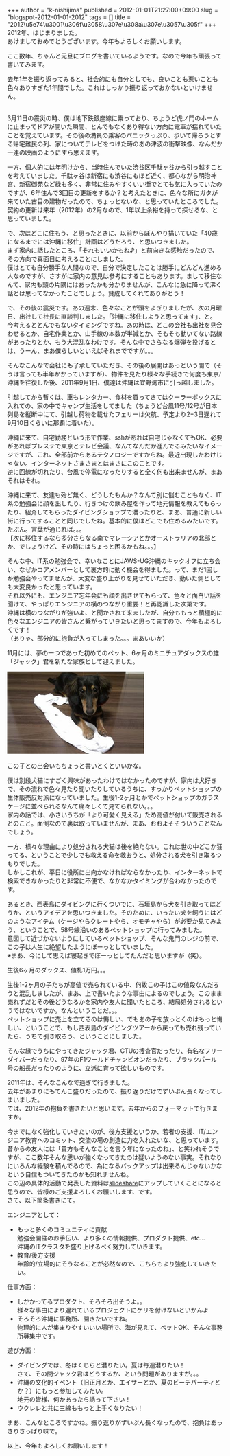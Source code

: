 +++
author = "k-nishijima"
published = 2012-01-01T21:27:00+09:00
slug = "blogspot-2012-01-01-2012"
tags = []
title = "2012\u5e74\u3001\u306f\u3058\u307e\u308a\u307e\u3057\u305f"
+++
2012年、はじまりました。  
あけましておめでとうございます。今年もよろしくお願いします。  
  
ここ数年、ちゃんと元旦にブログを書いているようです。なので今年も頑張って書いてみます。  
  
去年1年を振り返ってみると、社会的にも自分としても、良いことも悪いことも色々ありすぎた1年間でした。これはしっかり振り返っておかないといけません。  
  
<span id="more"></span>  
3月11日の震災の時、僕は地下鉄銀座線に乗っており、ちょうど虎ノ門のホームに止まってドアが開いた瞬間、とんでもなくあり得ない方向に電車が揺れていたことを覚えています。その後の満員の乗客のパニックっぷり、歩いて帰ろうとする帰宅難民の列、家についてテレビをつけた時のあの津波の衝撃映像、なんだか一連の映画のようにすら思えます。  
  
一方、個人的には年明けから、当時住んでいた渋谷区千駄ヶ谷から引っ越すことを考えていました。千駄ヶ谷は新宿にも渋谷にもほど近く、都心ながら明治神宮、新宿御苑など緑も多く、非常に住みやすくいい街でとても気に入っていたのですが、6年住んで3回目の更新をするか？と考えたときに、色々な所にガタが来ていた古目の建物だったので、ちょっとないな、と思っていたところでした。契約の更新は来年（2012年）の2月なので、1年以上余裕を持って探せるな、と思っていました。  
  
で、次はどこに住もう、と思ったときに、以前からぼんやり描いていた「40歳になるまでには沖縄に移住」計画はどうだろう、と思いつきました。  
まず家内に話したところ、「それもいいかもね♪」と前向きな感触だったので、その方向で真面目に考えることにしました。  
僕はとても自分勝手な人間なので、自分で決定したことは勝手にどんどん進める人なのですが、さすがに家内の意見は参考にすることもあります。まして移住なんて、家内も頭の片隅にはあったかも分かりませんが、こんなに急に降って沸く話とは思ってなかったことでしょう。賛成してくれてありがとう！  
  
で、その後の震災です。あの週末、色々なことが頭をよぎりましたが、次の月曜日、出社して社長に直談判しました。「沖縄に移住しようと思ってます」、と。  
今考えるととんでもないタイミングですね。あの時は、どこの会社も出社を見合わせるとか、自宅作業とか、山手線の本数が半減とか、そもそも動いてない路線があったりとか、もう大混乱なわけです。そんな中でさらなる爆弾を投げるとは、うーん、まあ僕らしいといえばそれまでですが。。。  
  
そんなこんなで会社にも了承していただき、その後の展開はあっという間で（そうは言っても半年かかっていますが）、物件を見たり様々な手続きで何度も東京/沖縄を往復した後、2011年9月1日、僕達は沖縄は宜野湾市に引っ越しました。  
  
引越してから暫くは、車もレンタカー、食材を買ってきてはクーラーボックスに入れての、家の中でキャンプ生活をしてました（ちょうど台風11号/12号が日本列島を縦断中にて、引越し荷物を載せたフェリーは欠航、予定より2−3日遅れて9月10日くらいに那覇に着いた）。  
  
沖縄に来て、自宅勤務という形で作業、sshがあれば自宅じゃなくてもOK、必要があればプレステで東京とテレビ会議、なんてなんだか進んでるみたいなイメージですが、これ、全部前からあるテクノロジーですからね。最近出現したわけじゃない。インターネットさまさまとはまさにこのことです。  
逆に回線が切れたり、台風で停電になったりすると全く何も出来ませんが、まあそれはそれ。  
  
沖縄に来て、友達も殆ど無く、どうしたもんか？なんて別に悩むこともなく、IT系の勉強会に顔を出したり、行きつけの飲み屋を作って地元情報を教えてもらったり、紹介してもらったダイビングショップで潜ったりと、まあ、普通に新しい街に行ってすることと同じでしたね。基本的に僕はどこでも住めるみたいです。たぶん。言葉が通じれば。。。  
【次に移住するなら多分さらなる南でマレーシアとかオーストラリアの北部とか、でしょうけど、その時にはちょっと困るかもね。。。】  
  
そんな中、IT系の勉強会で、幸いなことにJAWS-UG沖縄のキックオフに立ち会い、なぜかコアメンバーとして裏方的に動く機会を得ました。って、まだ1回しか勉強会やってませんが、大変な盛り上がりを見せていただき、動いた側としても大変良かったと思っています。  
それ以外にも、エンジニア忘年会にも顔を出させてもらって、色々と面白い話を聞けて、やっぱりエンジニアの横のつながり重要！と再認識した次第です。  
沖縄は横のつながりが強いよ、と聞かされて来ましたが、自分ももっと積極的に色々なエンジニアの皆さんと繋がっていきたいと思ってますので、今年もよろしくです！  
（ありゃ、部分的に抱負が入ってしまった。。。まあいいか）  
  
  
11月には、夢の一つであった初めてのペット、6ヶ月のミニチュアダックスの雄「ジャック」君を新たな家族として迎えました。  

[![](/images/blogspot/thumbnails/blogspot-2012-01-01-2012-IMAG0675.jpg)](/images/blogspot/blogspot-2012-01-01-2012-IMAG0675.jpg)

  
この子との出会いもちょっと書いとくといいかな。  
  
僕は別段犬猫にすごく興味があったわけではなかったのですが、家内は犬好きで、その流れで色々見たり聞いたりしているうちに、すっかりペットショップの生体販売反対派になっていました。生後1-2ヶ月とかでペットショップのガラスケージに並べられるなんて痛々しくて見てられない。。。  
家内の話では、小さいうちが「より可愛く見える」ため高値が付いて販売されるとのこと。面倒なので裏は取っていませんが、まあ、おおよそそういうことなんでしょう。  
  
一方、様々な理由により処分される犬猫は後を絶たない。これは世の中どこか狂ってる、ということで少しでも救える命を救おうと、処分される犬を引き取るつもりでした。  
しかしこれが、平日に役所に出向かなければならなかったり、インターネットで検索できなかったりと非常に不便で、なかなかタイミングが合わなかったのです。  
  
あるとき、西表島にダイビングに行くついでに、石垣島から犬を引き取ってはどうか、というアイデアを思いつきました。そのために、いったい犬を飼うにはどのようなアイテム（ケージやらクレートやら、オモチャやら）が必要か見てみよう、ということで、58号線沿いのあるペットショップに行ってみました。  
意図して近づかないようにしているペットショップ、そんな鬼門のレジの前で、この子は人生に絶望したようにぼーっとしていました。  
※まあ、今にして思えば寝起きでぼーっとしてたんだと思いますが（笑）。  
  
生後6ヶ月のダックス、値札1万円。。。  
  
生後1-2ヶ月の子たちが高値で売られている中、何故この子はこの値段なんだろうと混乱しましたが、まあ、上で書いたような事由によるのでしょう。このまま売れずだとその後どうなるかを家内や友人に聞いたところ、結局処分されるというではないですか。なんということだ。。。  
ペットショップに売上を立てるのは悔しい、でもあの子を放っとくのはもっと悔しい、ということで、もし西表島のダイビングツアーから戻っても売れ残っていたら、うちで引き取ろう、ということにしました。  
  
そんな縁でうちにやってきたジャック君、CTUの捜査官だったり、有名なフリーダイバーだったり、97年のF1ワールドチャンピオンだったり、ブラックパール号の船長だったりのように、立派に育って欲しいものです。  
  
  
2011年は、そんなこんなで過ぎて行きました。  
去年があまりにもてんこ盛りだったので、振り返りだけでずいぶん長くなってしまいました。  
では、2012年の抱負を書きたいと思います。去年からのフォーマットで行きますか。  
  
今までになく強化していきたいのが、後方支援というか、若者の支援、IT/エンジニア教育へのコミット、交流の場の創造に力を入れたいな、と思っています。  
昔からの友人には「貴方もそんなことを言う年になったのね」、と笑われそうですが、ここ数年そんな思いが強くなってきたのは疑いようのない事実。それなりにいろんな経験を積んでるので、為になるバックアップは出来るんじゃないかなという自信もついてきたのかも知れませんね。  
この辺の具体的活動で発表した資料は[slideshare](http://www.slideshare.net/KoichiroNishijima)にアップしていくことになると思うので、皆様のご支援よろしくお願いします、です。  
さて、以下箇条書きにて。  
  
エンジニアとして：  

-   もっと多くのコミュニティに貢献  
    勉強会開催のお手伝い、より多くの情報提供、プロダクト提供、etc...  
    沖縄のITクラスタを盛り上げるべく努力していきます。
-   教育/後方支援  
    年齢的/立場的にそうなることが必然なので、こちらもより強化していきたい。

仕事方面：

-   しかかってるプロダクト、そろそろ出そうよ。。  
    様々な事由により遅れているプロジェクトにケリを付けないといかんよ
-   そろそろ沖縄に事務所、開きたいですね。  
    物理的に人が集まりやすいいい場所で、海が見えて、ペットOK、そんな事務所募集中です。

遊び方面：  

-   ダイビングでは、冬はくじらと潜りたい。夏は毎週潜りたい！  
    さて、その間ジャック君はどうするか、という問題がありますが。。。
-   沖縄の文化的イベント（旧正月とか、エイサーとか、夏のビーチパーティとか？）にもっと参加してみたい。  
    地元の皆様、何かあったら誘って下さい！
-   ウクレレと共に三線ももっと上手くなりたい！

  

まあ、こんなところですかね。振り返りがずいぶん長くなったので、抱負はあっさりさっぱり味で。

以上、今年もよろしくお願いします！
